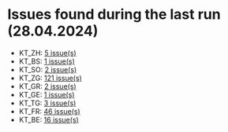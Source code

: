 # Issues found during the last run (28.04.2024)

- KT_ZH: [5 issue(s)](tools/KT_ZH_errors.csv)
- KT_BS: [1 issue(s)](tools/KT_BS_errors.csv)
- KT_SO: [2 issue(s)](tools/KT_SO_errors.csv)
- KT_ZG: [121 issue(s)](tools/KT_ZG_errors.csv)
- KT_GR: [2 issue(s)](tools/KT_GR_errors.csv)
- KT_GE: [1 issue(s)](tools/KT_GE_errors.csv)
- KT_TG: [3 issue(s)](tools/KT_TG_errors.csv)
- KT_FR: [46 issue(s)](tools/KT_FR_errors.csv)
- KT_BE: [16 issue(s)](tools/KT_BE_errors.csv)
